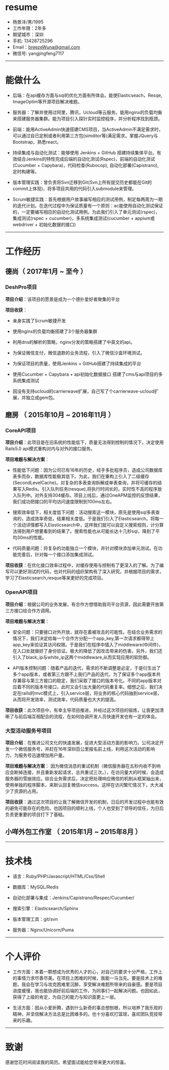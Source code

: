 # resume

 - 杨景沣/男/1995 
 - 工作年限：2年多
 - 期望城市：深圳
 - 手机: 13428725296
 - Email：breezeWuna@gmail.com
 - 微信号: yangjingfeng7117
 	
---

# 能做什么
- 后端：在api缓存方面与sql的优化方面有所体会。能使Elasticseach，Resqe, ImageOptim等开源项目解决难题。

- 服务器：了解并使用过阿里，腾讯，Ucloud等云服务。能用nginx的负载均衡来搭建服务器集群。能为项目引入探针实时监控程序，并分析程序找到瓶颈。

- 前端：能用ActiveAdmin快速搭建CMS项目，当ActiveAdmin不满足需求时，可以通过自已定制或者利用第三方包(simditor等)满足需求。掌握JQuery与Bootstrap，熟悉react。

- 持续集成与自动化测试：能够使用 Jenkins + GitHub 搭建持续集体平台。有效结合Jenkins的特性完成后端的自动化测试(Rspec)，前端的自动化测试(Cucumber + Capybara)，代码检查(Rubocop), 自动化部署(Capistrano), 定时构建等。

- 版本管理实践：曾负责将Svn迁移到Git(Svn上所有提交历史都能在Git的commit上体现)，将多项目共用的代码引入submodule来管理。

- Scrum敏捷实践：首先根据用户故事编写相应的测试用例，制定每两周为一期的迭代计划。在迭代过程中为保证质量有一个原则：ac能使用自动化测试保证的，一定要编写相应的自动化测试用例。为此我们引入了单元测试(rspec)，集成测试(rspec + cucumber)，多系统集成测试(cucumber + appium或webdriver + 初始化数据的接口)

---
# 工作经历

## 德尚（ 2017年1月 ~ 至今 ）
### DeshPro项目
**项目介绍**：该项目的愿景是成为一个德扑爱好者聚集的平台

**项目收获**：

- 亲身实践了Scrum敏捷开发 

- 使用nginx的负载均衡搭建了3个服务器集群

- 利用dns的解析的策略，nginx分发的策略搭建了中英文的api。

- 为保证微信支付，微信退款的业务流程，引入了微信沙盒环境测试。

- 为保证项目的质量，使用Jenkins + GitHub搭建了持续集成的平台

- 使用Cucumber + Capybara + api初始化数据接口 搭建了cms与api项目的多系统集成测试

- 因没有支持ucloud的carrierwave扩展，自己写了个carrierwave-ucloud扩展，并独立成gem包。



## 磨房 （ 2015年10月 ~ 2016年11月 ）

### CoreAPI项目 
**项目介绍**：此项目是在旧系统的性能低下，质量无法得到控制的情况下，决定使用Rails5.0 api模式重构对内与对外的接口服务。

**项目难题与解决方案**：

- 性能低下问题：因为公司已有16年的历史，经手多批程序员，造成公司数据库表多而杂，数据库性能极其低下。为此，我们在重构上引入了二级缓存(SecondLevelCache)。对复杂的多表查询拆解成单表查询，并将可缓存的结果写入Redis。引入队列任务(resque),将执行时间长的，实时性不高的程序放入队列中。对外支持304缓存。项目上线后，通过OneAPM监控的反馈结果，我们成功把接口的平均访问速度限制到100ms左右。

- 搜索效率低下，相关度低下问题：活动搜索这一模块，原先是使用sql多表查询的，造成效率奇低，结果相关度低。于是我们引入了Elasticsearch。将每一个活动详情都写入Elasticsearch中，这样我们就可以自定义搜索规则，计分算法得到用户想要看到的结果了。搜索性能也从可能长达十几秒sql，降到了平均30ms的性能。

- 代码质量问题：将复杂的功能独立一个模块，并针对模块添加单元测试。在功能完善后，针对每一个接口添加集成测试。

**项目收获**：在优化接口效率过程中，对缓存使用与控制有了更深入的了解。为了编写可以更好测试的代码，也对代码的组织架构有了深入研究。并根据项目的需求，学习了Elasticsearch,resque等来更好的完成项目。

### OpenAPI项目
**项目介绍**：根据公司的业务发展，有合作方想借助我司平台资源，因此需要开放第三方接口给合作方调用。

**项目难题与解决方案**：

- 安全问题：只要接口对外开放，就存在着被攻击的可能性。在结合业务需求的情况下，我们决定给每一个合作方分配一个app\_key,第一次请求都得带上app\_key来验证其访问权限。于是我们在程序中插入了middleware(中间件)，在入口处就做好了身份验证。极大的降低了因攻击带来的伤害。另外，我们还引入了black\_ip与white\_ip这两个middleware,从而实现应用的软防御。

- API版本控制问题：随着产品的迭代，需求的不断调整是必定，于是衍生出了多个app版本，或者第三方跟不上我们产品的迭代，为了保证多个app版本共存兼容与第三方接口的稳定，我们采取了接口的版本号化。不同的app版本对应着不同的版本号接口，此时又会引出大量的代码重复率。细想之后，我们决定在rails的mvc模式上，引入service层，将业务的核心代码抽到service层，从而将开发效率，测试效率，代码质量也大大的提高。

**项目收获**：此次项目中，有幸主导项目推进，并经过这次项目的锻炼，让我更加清晰了与前后端互相配合的流程，在如何协调开发人员快速开发也有一定的体会。

### 大型活动服务号项目

**项目介绍**：在推进公司文化的快速发展，促进大型活动方面的影响力。公司决定开发一个微信服务号，并赶在16年深圳百公里报名前上线，利用这次活动的影响力，为服务号迅速增加用户量。
 
 **项目难题与解决方案**：
 因为微信消息的重试机制（微信服务器在五秒内收不到响应会断掉连接，并且重新发起请求，总共重试三次。），在访问量大的时候，会造成服务器的雪崩效应。综合业务需求后，决定把处理响应微信的机制从框架抽出来，使用单独的程序脚本，来默认回复微信success。这样在访问繁忙情况下，大大减少了资源的占用。
 
**项目收获**：通过这次项目的让我了解微信开发的机制，日后的开发过程中也能有效的避免可能存在的危险。也因项目的顺利上线，个人也受到了领导的信任，为日后负责更重要的项目打下了基础。
 
## 小咩外包工作室 （ 2015年1月 ~ 2015年8月 ）

---
# 技术栈

- 语言：Ruby/PHP/Javascript/HTML/Css/Shell

- 数据库：MySQL/Redis 

- 自动化部署与集成：Jenkins/Capistrano/Respec/Cucumber/ 

- 搜索引擎：Elasticsearch/Sphinx

- 版本管理工具：git/svn 

- 服务器：Nginx/Unicorn/Puma


---
# 个人评价
- 工作方面：本着一颗想成为优秀的人才的心，对自己的要求十分严格，工作上的事情力求尽善尽美。在项目上困难的时候，我能一马当先。要是技术上的难题，我会在学习与攻克困难里沉醉，享受解决难题所带来的自豪感。要是项目进度缓慢，我也能协调好前后端的工作，为同事们一起解决问题。也因如此，获得了上级的肯定，为自己的能力与知识面更上一层。

- 生活方面：因从小爱折腾，遇到什么新奇的事总想刨根，所以培养了我乐观的精神，并坚信解决方法总是比困难多的。也十分喜欢打篮球，喜欢团队竞技带来的乐趣。

---

# 致谢
感谢您花时间阅读我的简历。希望面试能给您带来更大的惊喜。

